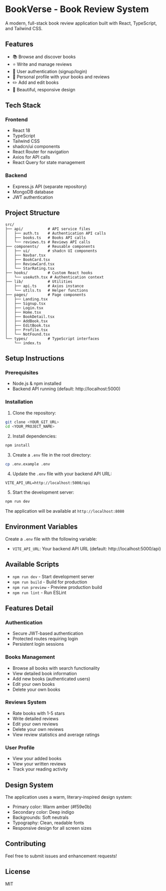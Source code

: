 # BookVerse - Book Review System

A modern, full-stack book review application built with React, TypeScript, and Tailwind CSS.

## Features

- 📚 Browse and discover books
- ⭐ Write and manage reviews
- 🔐 User authentication (signup/login)
- 👤 Personal profile with your books and reviews
- ✏️ Add and edit books
- 🎨 Beautiful, responsive design

## Tech Stack

### Frontend
- React 18
- TypeScript
- Tailwind CSS
- shadcn/ui components
- React Router for navigation
- Axios for API calls
- React Query for state management

### Backend
- Express.js API (separate repository)
- MongoDB database
- JWT authentication

## Project Structure

```
src/
├── api/           # API service files
│   ├── auth.ts    # Authentication API calls
│   ├── books.ts   # Books API calls
│   └── reviews.ts # Reviews API calls
├── components/    # Reusable components
│   ├── ui/        # shadcn UI components
│   ├── Navbar.tsx
│   ├── BookCard.tsx
│   ├── ReviewCard.tsx
│   └── StarRating.tsx
├── hooks/         # Custom React hooks
│   └── useAuth.tsx # Authentication context
├── lib/           # Utilities
│   ├── api.ts     # Axios instance
│   └── utils.ts   # Helper functions
├── pages/         # Page components
│   ├── Landing.tsx
│   ├── Signup.tsx
│   ├── Login.tsx
│   ├── Home.tsx
│   ├── BookDetail.tsx
│   ├── AddBook.tsx
│   ├── EditBook.tsx
│   ├── Profile.tsx
│   └── NotFound.tsx
└── types/         # TypeScript interfaces
    └── index.ts
```

## Setup Instructions

### Prerequisites
- Node.js & npm installed
- Backend API running (default: http://localhost:5000)

### Installation

1. Clone the repository:
```sh
git clone <YOUR_GIT_URL>
cd <YOUR_PROJECT_NAME>
```

2. Install dependencies:
```sh
npm install
```

3. Create a `.env` file in the root directory:
```sh
cp .env.example .env
```

4. Update the `.env` file with your backend API URL:
```
VITE_API_URL=http://localhost:5000/api
```

5. Start the development server:
```sh
npm run dev
```

The application will be available at `http://localhost:8080`

## Environment Variables

Create a `.env` file with the following variable:

- `VITE_API_URL`: Your backend API URL (default: http://localhost:5000/api)

## Available Scripts

- `npm run dev` - Start development server
- `npm run build` - Build for production
- `npm run preview` - Preview production build
- `npm run lint` - Run ESLint

## Features Detail

### Authentication
- Secure JWT-based authentication
- Protected routes requiring login
- Persistent login sessions

### Books Management
- Browse all books with search functionality
- View detailed book information
- Add new books (authenticated users)
- Edit your own books
- Delete your own books

### Reviews System
- Rate books with 1-5 stars
- Write detailed reviews
- Edit your own reviews
- Delete your own reviews
- View review statistics and average ratings

### User Profile
- View your added books
- View your written reviews
- Track your reading activity

## Design System

The application uses a warm, literary-inspired design system:
- Primary color: Warm amber (#f59e0b)
- Secondary color: Deep indigo
- Backgrounds: Soft neutrals
- Typography: Clean, readable fonts
- Responsive design for all screen sizes

## Contributing

Feel free to submit issues and enhancement requests!

## License

MIT
